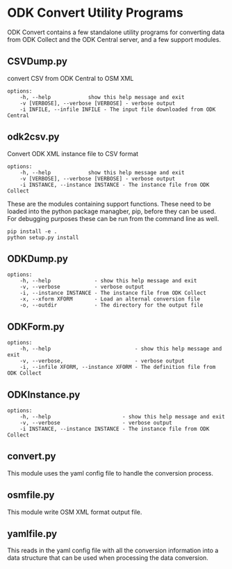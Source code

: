 # ODK Convert Utility Programs

ODK Convert contains a few standalone utility programs for converting
data from ODK Collect and the ODK Central server, and a few support
modules.

## CSVDump.py
convert CSV from ODK Central to OSM XML

	options:
		-h, --help            show this help message and exit
		-v [VERBOSE], --verbose [VERBOSE] - verbose output
		-i INFILE, --infile INFILE - The input file downloaded from ODK Central

## odk2csv.py
Convert ODK XML instance file to CSV format

	options:
		-h, --help            show this help message and exit
		-v [VERBOSE], --verbose [VERBOSE] - verbose output
		-i INSTANCE, --instance INSTANCE - The instance file from ODK Collect

These are the modules containing support functions. These need to be
loaded into the python package managber, pip, before they can be
used. For debugging purposes these can be run from the command line as
well.

	pip install -e .
	python setup.py install

## ODKDump.py
	options:
		-h, --help              - show this help message and exit
		-v, --verbose           - verbose output
		-i, --instance INSTANCE - The instance file from ODK Collect
		-x, --xform XFORM       - Load an alternal conversion file
		-o, --outdir            - The directory for the output file

## ODKForm.py
	options:
		-h, --help                           - show this help message and exit
		-v, --verbose,                       - verbose output
		-i, --infile XFORM, --instance XFORM - The definition file from ODK Collect

## ODKInstance.py
	options:
		-h, --help                       - show this help message and exit
		-v, --verbose                    - verbose output
		-i INSTANCE, --instance INSTANCE - The instance file from ODK Collect

## convert.py
This module uses the yaml config file to handle the conversion
process.

## osmfile.py
This module write OSM XML format output file.

## yamlfile.py
This reads in the yaml config file with all the conversion
information into a data structure that can be used when processing the
data conversion.
